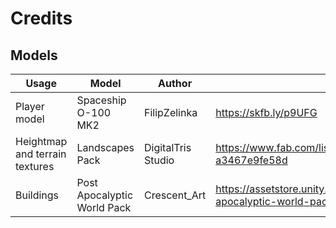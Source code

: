 ﻿# Credits

## Models

| Usage | Model | Author | Link |License |
|-------|-------|--------|------|--------|
| Player model | Spaceship O-100 MK2 | FilipZelinka | https://skfb.ly/p9UFG | Creative Commons Attribution (http://creativecommons.org/licenses/by/4.0/ |
| Heightmap and terrain textures | Landscapes Pack | DigitalTris Studio | https://www.fab.com/listings/c6a8fa58-84f1-4bb8-935d-a3467e9fe58d | Creative Commons Attribution (http://creativecommons.org/licenses/by/4.0/) |
| Buildings | Post Apocalyptic World Pack | Crescent_Art | https://assetstore.unity.com/packages/3d/environments/urban/post-apocalyptic-world-pack-188358 | Unity EULA |
